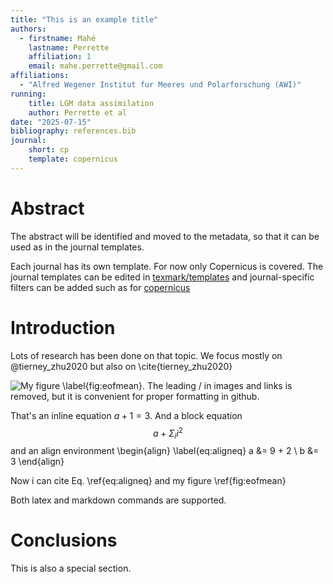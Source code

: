 ```yaml
---
title: "This is an example title"
authors:
  - firstname: Mahé
    lastname: Perrette
    affiliation: 1
    email: mahe.perrette@gmail.com
affiliations:
  - "Alfred Wegener Institut fur Meeres und Polarforschung (AWI)"
running:
    title: LGM data assimilation
    author: Perrette et al
date: "2025-07-15"
bibliography: references.bib
journal:
    short: cp
    template: copernicus
---
```


# Abstract

The abstract will be identified and moved to the metadata,
so that it can be used as in the journal templates.

Each journal has its own template. For now only Copernicus is covered.
The journal templates can be edited in [texmark/templates](/texmark/templates)
and journal-specific filters can be added such as for [copernicus](/texmark/copernicus.py)

# Introduction

Lots of research has been done on that topic.
We focus mostly on @tierney_zhu2020
but also on \cite{tierney_zhu2020}

![My figure \label{fig:eofmean}. The leading / in images and links is removed, but it is convenient for proper formatting in github.](/images/eof_mean.png)

That's an inline equation $a + 1 = 3$.
And a block equation
$$
a + \Sigma_i i^2
$$
and an align environment
\begin{align} \label{eq:aligneq}
a &= 9 + 2 \\
b &= 3
\end{align}

Now i can cite Eq. \ref{eq:aligneq} and my figure \ref{fig:eofmean}

Both latex and markdown commands are supported.

# Conclusions

This is also a special section.